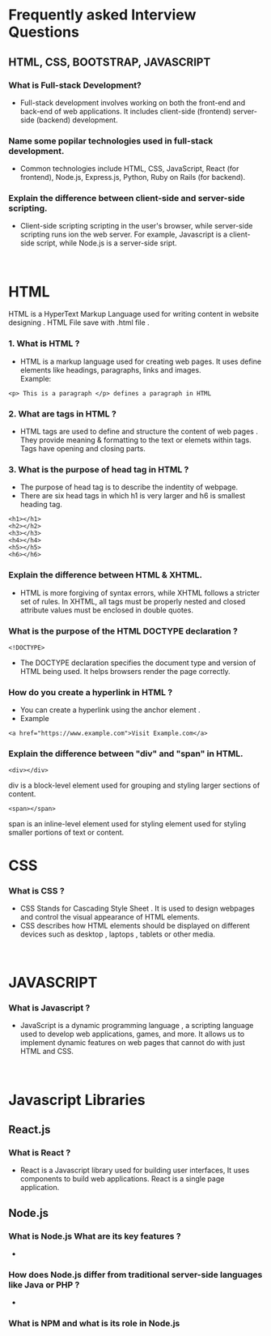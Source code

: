 # Frequently asked Interview Questions

## HTML, CSS, BOOTSTRAP, JAVASCRIPT 

### What is Full-stack Development?
- Full-stack development involves working on both the front-end and back-end of web applications. It includes client-side (frontend) server-side (backend) development.

### Name some popilar technologies used in full-stack development.
- Common technologies include HTML, CSS, JavaScript, React (for frontend), Node.js, Express.js, Python, Ruby on Rails (for backend).

### Explain the difference between client-side and server-side scripting.
- Client-side scripting scripting in the user's browser, while server-side scripting runs ion the web server. For example, Javascript is a client-side script, while Node.js is a server-side sript.
<br>

# HTML 

HTML is a HyperText Markup Language used for writing content in website designing . HTML File save with .html file .

### 1. What is HTML ?
- HTML is a markup language used for creating web pages. It uses define elements like headings, paragraphs, links and images.<br>
Example: 
```
<p> This is a paragraph </p> defines a paragraph in HTML
```

### 2. What are tags in HTML ?
- HTML tags are used to define and structure the content of web pages . They provide meaning & formatting to the text or elemets within tags. Tags have opening and closing parts.

### 3. What is the purpose of head tag in HTML ?
- The purpose of head tag is to describe the indentity of webpage.
- There are six head tags in which h1 is very larger and h6 is smallest heading tag.
```
<h1></h1> 
<h2></h2> 
<h3></h3> 
<h4></h4> 
<h5></h5> 
<h6></h6> 
```

### Explain the difference between HTML & XHTML.
- HTML is more forgiving of syntax errors, while XHTML follows a stricter set of rules. In XHTML, all tags must be properly nested and closed attribute values must be enclosed in double quotes.

### What is the purpose of the HTML DOCTYPE declaration ?
```
<!DOCTYPE>
```
- The DOCTYPE declaration specifies the document type and version of HTML being used. It helps browsers render the page correctly.

### How do you create a hyperlink in HTML ?
- You can create a hyperlink using the anchor element .
- Example 
```
<a href="https://www.example.com">Visit Example.com</a>
```

### Explain the difference between "div" and "span" in HTML.
```
<div></div>
```
div is a block-level element used for grouping and styling larger sections of content.
```
<span></span>
```
span is an inline-level element used for styling element used for styling smaller portions of text or content.


# CSS 

### What is CSS ?
- CSS Stands for Cascading Style Sheet . It is used to design webpages and control the visual appearance of HTML elements. <br>
- CSS describes how HTML elements should be displayed on different devices such as desktop , laptops , tablets or other media.

<br>

# JAVASCRIPT

### What is Javascript ?
- JavaScript is a dynamic programming language , a scripting language used to develop web applications, games, and more. It allows us to implement dynamic features on web pages that cannot do with just HTML and CSS.

<br>

# Javascript Libraries

## React.js

### What is React ?
- React is a Javascript library used for building user interfaces, It uses components to build web applications. React is a single page application.

## Node.js

### What is Node.js What are its key features ?
-
### How does Node.js differ from traditional server-side languages like Java or PHP ?
-
### What is NPM and what is its role in Node.js


